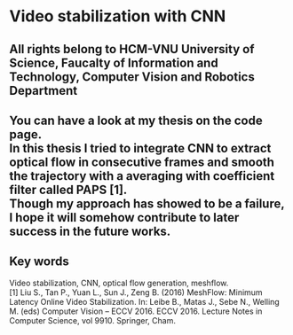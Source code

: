 # Video stabilization with CNN  
All rights belong to HCM-VNU University of Science, Faucalty of Information and Technology, Computer Vision and Robotics Department
---   
You can have a look at my thesis on the code page.  
In this thesis I tried to integrate CNN to extract optical flow in consecutive frames and smooth the trajectory with a averaging with coefficient filter called PAPS [1].  
Though my approach has showed to be a failure, I hope it will somehow contribute to later success in the future works.
---
## Key words
Video stabilization, CNN, optical flow generation, meshflow.  
[1]  Liu S., Tan P., Yuan L., Sun J., Zeng B. (2016) MeshFlow: Minimum Latency Online Video Stabilization. In: Leibe B., Matas J., Sebe N., Welling M. (eds) Computer Vision – ECCV 2016. ECCV 2016. Lecture Notes in Computer Science, vol 9910. Springer, Cham.

